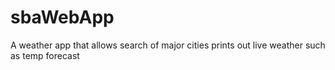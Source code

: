# sbaWebApp
A weather app that allows search of major cities
prints out live weather
such as temp
forecast

